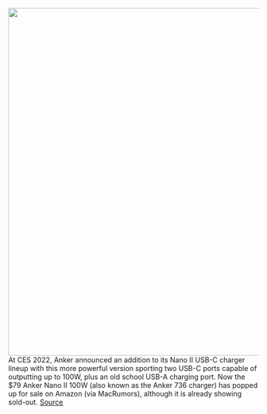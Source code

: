 <img src='https://cdn.vox-cdn.com/thumbor/-nevbzRdJy17YP-5yq_iklwU2CA=/0x0:816x518/1200x800/filters:focal(343x194:473x324)/cdn.vox-cdn.com/uploads/chorus_image/image/70783140/Screen_Shot_2022_01_04_at_1.14.13_PM.0.png' width='700px' /><br/>
At CES 2022, Anker announced an addition to its Nano II USB-C charger lineup with this more powerful version sporting two USB-C ports capable of outputting up to 100W, plus an old school USB-A charging port. Now the $79 Anker Nano II 100W (also known as the Anker 736 charger) has popped up for sale on Amazon (via MacRumors), although it is already showing sold-out.
<a href='https://www.theverge.com/2022/4/22/23037872/anker-736-gan-charger-100w-usb-c'> Source <a/>